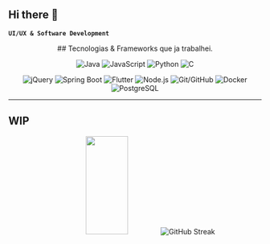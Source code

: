 ## Hi there 👋

**`UI/UX & Software Development`**  

                                  
<p align="center">
 ## Tecnologias & Frameworks que ja trabalhei.
</p>

<p align="center">
  <img src="https://img.shields.io/badge/Java-007396?style=for-the-badge&logo=java&logoColor=white" alt="Java" />
  <img src="https://img.shields.io/badge/JavaScript-ES6-F7DF1E?style=for-the-badge&logo=javascript&logoColor=white" alt="JavaScript" />
  <img src="https://img.shields.io/badge/Python-3776AB?style=for-the-badge&logo=python&logoColor=white" alt="Python" />
  <img src="https://img.shields.io/badge/C-A8B9CC?style=for-the-badge&logo=c&logoColor=white" alt="C" />
</p>


<p align="center">
  <img src="https://img.shields.io/badge/jQuery-0769AD?style=for-the-badge&logo=jquery&logoColor=white" alt="jQuery" />
  <img src="https://img.shields.io/badge/Spring_Boot-6DB33F?style=for-the-badge&logo=spring-boot&logoColor=white" alt="Spring Boot" />
  <img src="https://img.shields.io/badge/Flutter-02569B?style=for-the-badge&logo=flutter&logoColor=white" alt="Flutter" />
  <img src="https://img.shields.io/badge/Node.js-339933?style=for-the-badge&logo=node.js&logoColor=white" alt="Node.js" />
  <img src="https://img.shields.io/badge/Git-GitHub-181717?style=for-the-badge&logo=git&logoColor=white" alt="Git/GitHub" />
  <img src="https://img.shields.io/badge/Docker-2496ED?style=for-the-badge&logo=docker&logoColor=white" alt="Docker" />
  <img src="https://img.shields.io/badge/PostgreSQL-316192?style=for-the-badge&logo=postgresql&logoColor=white" alt="PostgreSQL" />
</p>

---

## WIP
<p align="center">
  <img width="41%" height="195px" src="https://github-readme-stats.vercel.app/api/top-langs/?username=thiagoudweb&layout=compact&hide_border=true&title_color=00bfbf&text_color=00bfbf&bg_color=0d1117" />
  <img src="https://github-readme-streak-stats.herokuapp.com/?user=thiagoudweb&theme=tokyonight&hide_border=true&background=00000000" alt="GitHub Streak">
</p>



